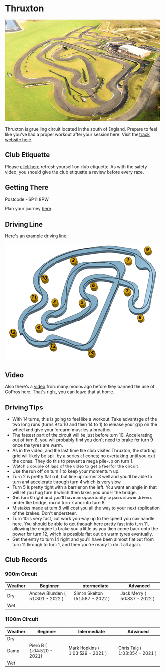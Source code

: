# Thruxton

![Aerial View](images/Thruxton-AerialView.jpg)

Thruxton is gruelling circuit located in the south of England. Prepare to feel like you've had a proper workout after your session here. Visit the [track website here](https://www.thruxtonkarting.co.uk/).

## Club Etiquette

Please [click here](../Club_Eiquette) refresh yourself on club etiquette. As with the safety video, you should give the club etiquette a review before every race.

## Getting There

Postcode - SP11 8PW

Plan your journey [here](https://www.google.co.uk/maps/place/Thruxton+Kart+Centre/@51.2032171,-1.6107885,388m/data=!3m1!1e3!4m9!1m2!2m1!1sThruxton+Karting!3m5!1s0x0:0x2d52474cad14edb2!8m2!3d51.203053!4d-1.609634!15sChBUaHJ1eHRvbiBLYXJ0aW5nWiQKEHRocnV4dG9uIGthcnRpbmciEHRocnV4dG9uIGthcnRpbmeSAQ1nb19rYXJ0X3RyYWNrmgEjQ2haRFNVaE5NRzluUzBWSlEwRm5TVU4zWDBsbFIxbFJFQUU).

## Driving Line

Here's an example driving line:

![Driving Line](images/Thruxton-DrivingLine.png)

## Video

Also there's a [video](https://www.youtube.com/watch?v=Q8a-kOWFrq8) from many moons ago before they banned the use of GoPros here. That's right, you can leave that at home.

## Driving Tips

* With 14 turns, this is going to feel like a workout. Take advantage of the two long runs (turns 9 to 10 and then 14 to 1) to release your grip on the wheel and give your forearm muscles a breather.
* The fastest part of the circuit will be just before turn 10. Accellerating out of turn 8, you will probably find you don't need to brake for turn 9 once the tyres are warm.
* As in the video, and the last time the club visited Thruxton, the starting grid will likely be split by a series of cones; no overtaking until you exit the cones. They do this to prevent a mega pile-up on turn 1.
* Watch a couple of laps of the video to get a feel for the circuit.
* Use the run off on turn 1 to keep your momentum up.
* Turn 2 is pretty flat out, but line up corner 3 well and you'll be able to turn and accelerate through turn 4 which is very slow.
* Turn 5 is pretty tight with a barrier on the left. You want an angle in that will let you hug turn 6 which then takes you under the bridge.
* Get turn 6 right and you'll have an opportunity to pass slower drivers under the bridge, round turn 7 and into turn 8.
* Mistakes made at turn 8 will cost you all the way to your next application of the brakes. Don't understeer.
* Turn 10 is very fast, but work you way up to the speed you can handle here. You should be able to get through here pretty fast into turn 11, allowing the engine to brake you a little as you then come back onto the power for turn 12, which is possible flat out on warm tyres eventually.
* Get the entry to turn 14 right and you'll have been almost flat out from turn 11 through to turn 1, and then you're ready to do it all again.

## Club Records

### 900m Circuit
| Weather | Beginner | Intermediate | Advanced |
|---      |---       |---           |---       |
| Dry     | Andrew Blunden ( 51:301 - 2022 )         | Simon Skelton (51:587 - 2022 )             | Jack Merry ( 50:837 - 2022 )         |
| Wet     |          |              |          |

### 1100m Circuit
| Weather | Beginner | Intermediate | Advanced |
|---      |---       |---           |---       |
| Dry     |          |              |          |
| Damp    | Piero B ( 1:04:520 - 2021) | Mark Hopkins ( 1:03:529 - 2021 ) | Chris Taig ( 1:03:354 - 2021 )         |
| Wet     |          |              |          |
